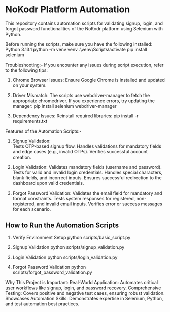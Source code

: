 # NoKodr Platform Automation

This repository contains automation scripts for validating signup, login, and forgot password functionalities of the NoKodr platform using Selenium with Python.

Before running the scripts, make sure you have the following installed:
Python 3.13.1
python -m venv venv
.\venv\Scripts\activate
pip install selenium


Troubleshooting:- 
If you encounter any issues during script execution, refer to the following tips:

1) Chrome Browser Issues: Ensure Google Chrome is installed and updated on your system.

2) Driver Mismatch: 
The scripts use webdriver-manager to fetch the appropriate chromedriver. If you experience errors, try updating the manager:
pip install selenium webdriver-manager

3) Dependency Issues: Reinstall required libraries:
pip install -r requirements.txt



Features of the Automation Scripts:-

1) Signup Validation:   
Tests OTP-based signup flow.
Handles validations for mandatory fields and edge cases (e.g., invalid OTPs).
Verifies successful account creation.

2) Login Validation:
Validates mandatory fields (username and password).
Tests for valid and invalid login credentials.
Handles special characters, blank fields, and incorrect inputs.
Ensures successful redirection to the dashboard upon valid credentials.

4) Forgot Password Validation:
Validates the email field for mandatory and format constraints.
Tests system responses for registered, non-registered, and invalid email inputs.
Verifies error or success messages for each scenario.



## How to Run the Automation Scripts

1. Verify Environment Setup
python scripts/basic_script.py

2. Signup Validation
python scripts/signup_validation.py

3. Login Validation
python scripts/login_validation.py

4. Forgot Password Validation
python scripts/forgot_password_validation.py



Why This Project is Important:
Real-World Application: Automates critical user workflows like signup, login, and password recovery.
Comprehensive Testing: Covers positive and negative test cases, ensuring robust validation.
Showcases Automation Skills: Demonstrates expertise in Selenium, Python, and test automation best practices.

